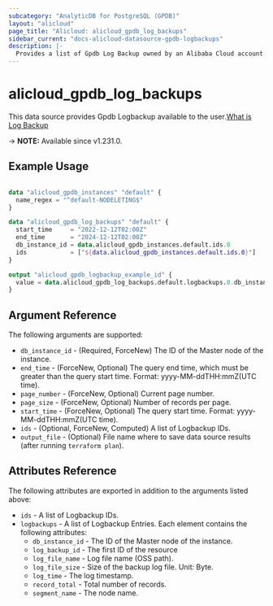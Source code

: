 ```yaml
---
subcategory: "AnalyticDB for PostgreSQL (GPDB)"
layout: "alicloud"
page_title: "Alicloud: alicloud_gpdb_log_backups"
sidebar_current: "docs-alicloud-datasource-gpdb-logbackups"
description: |-
  Provides a list of Gpdb Log Backup owned by an Alibaba Cloud account.
---
```


# alicloud_gpdb_log_backups

This data source provides Gpdb Logbackup available to the user.[What is Log Backup](https://www.alibabacloud.com/help/en/)

-> **NOTE:** Available since v1.231.0.

## Example Usage

```terraform

data "alicloud_gpdb_instances" "default" {
  name_regex = "^default-NODELETING$"
}

data "alicloud_gpdb_log_backups" "default" {
  start_time     = "2022-12-12T02:00Z"
  end_time       = "2024-12-12T02:00Z"
  db_instance_id = data.alicloud_gpdb_instances.default.ids.0
  ids            = ["${data.alicloud_gpdb_instances.default.ids.0}"]
}

output "alicloud_gpdb_logbackup_example_id" {
  value = data.alicloud_gpdb_log_backups.default.logbackups.0.db_instance_id
}
```

## Argument Reference

The following arguments are supported:
* `db_instance_id` - (Required, ForceNew) The ID of the Master node of the instance.
* `end_time` - (ForceNew, Optional) The query end time, which must be greater than the query start time. Format: yyyy-MM-ddTHH:mmZ(UTC time).
* `page_number` - (ForceNew, Optional) Current page number.
* `page_size` - (ForceNew, Optional) Number of records per page.
* `start_time` - (ForceNew, Optional) The query start time. Format: yyyy-MM-ddTHH:mmZ(UTC time).
* `ids` - (Optional, ForceNew, Computed) A list of Logbackup IDs.
* `output_file` - (Optional) File name where to save data source results (after running `terraform plan`).


## Attributes Reference

The following attributes are exported in addition to the arguments listed above:
* `ids` - A list of Logbackup IDs.
* `logbackups` - A list of Logbackup Entries. Each element contains the following attributes:
  * `db_instance_id` - The ID of the Master node of the instance.
  * `log_backup_id` - The first ID of the resource
  * `log_file_name` - Log file name (OSS path).
  * `log_file_size` - Size of the backup log file. Unit: Byte.
  * `log_time` - The log timestamp.
  * `record_total` - Total number of records.
  * `segment_name` - The node name.
